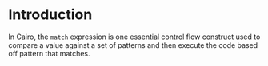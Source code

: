 # Introduction

In Cairo, the `match` expression is one essential control flow construct used to compare a value against a set of patterns and then execute the code based off pattern that matches.
